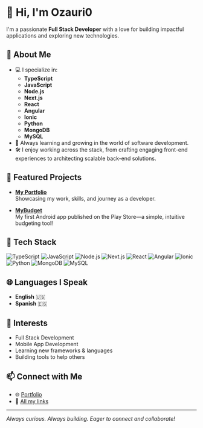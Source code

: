 # 👋 Hi, I'm Ozauri0

I'm a passionate **Full Stack Developer** with a love for building impactful applications and exploring new technologies.

## 🚀 About Me
- 💻 I specialize in:
  - **TypeScript**
  - **JavaScript**
  - **Node.js**
  - **Next.js**
  - **React**
  - **Angular**
  - **Ionic**
  - **Python**
  - **MongoDB**
  - **MySQL**
- 🌱 Always learning and growing in the world of software development.
- 🛠️ I enjoy working across the stack, from crafting engaging front-end experiences to architecting scalable back-end solutions.

## 🌟 Featured Projects
- [**My Portfolio**](https://christianferrer.me)  
  Showcasing my work, skills, and journey as a developer.

- [**MyBudget**](https://play.google.com/store/apps/details?id=com.ozauri0.mybudget)  
  My first Android app published on the Play Store—a simple, intuitive budgeting tool!

## 🧰 Tech Stack
![TypeScript](https://img.shields.io/badge/TypeScript-007ACC?style=flat&logo=typescript&logoColor=white)
![JavaScript](https://img.shields.io/badge/JavaScript-F7DF1E?style=flat&logo=javascript&logoColor=black)
![Node.js](https://img.shields.io/badge/Node.js-339933?style=flat&logo=node.js&logoColor=white)
![Next.js](https://img.shields.io/badge/Next.js-000000?style=flat&logo=nextdotjs&logoColor=white)
![React](https://img.shields.io/badge/React-20232A?style=flat&logo=react&logoColor=61DAFB)
![Angular](https://img.shields.io/badge/Angular-DD0031?style=flat&logo=angular&logoColor=white)
![Ionic](https://img.shields.io/badge/Ionic-3880FF?style=flat&logo=ionic&logoColor=white)
![Python](https://img.shields.io/badge/Python-3776AB?style=flat&logo=python&logoColor=white)
![MongoDB](https://img.shields.io/badge/MongoDB-47A248?style=flat&logo=mongodb&logoColor=white)
![MySQL](https://img.shields.io/badge/MySQL-4479A1?style=flat&logo=mysql&logoColor=white)

## 🌐 Languages I Speak
- **English** 🇺🇸
- **Spanish** 🇪🇸

## 🎯 Interests
- Full Stack Development
- Mobile App Development
- Learning new frameworks & languages
- Building tools to help others

## 📫 Connect with Me
- 🌐 [Portfolio](https://christianferrer.me)
- 🔗 [All my links](https://link.christianferrer.me)

---

*Always curious. Always building. Eager to connect and collaborate!*
